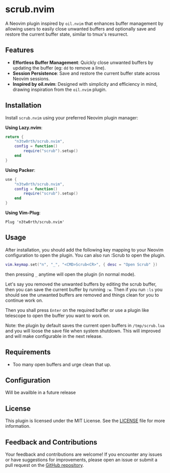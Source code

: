 # scrub.nvim

A Neovim plugin inspired by `oil.nvim` that enhances buffer management by allowing users to easily close unwanted buffers and optionally save and restore the current buffer state, similar to tmux's resurrect.


## Features

* **Effortless Buffer Management**: Quickly close unwanted buffers by updating the buffer (eg: `dd` to remove a line).
* **Session Persistence**: Save and restore the current buffer state across Neovim sessions.
* **Inspired by oil.nvim**: Designed with simplicity and efficiency in mind, drawing inspiration from the `oil.nvim` plugin.


## Installation

Install `scrub.nvim` using your preferred Neovim plugin manager:

**Using Lazy.nvim**:

```lua
return {
    "n3tw0rth/scrub.nvim",
    config = function()
        require("scrub").setup()
    end
}
```

**Using Packer**:

```lua
use {
    "n3tw0rth/scrub.nvim",
    config = function()
        require("scrub").setup()
    end
}
```

**Using Vim-Plug**:

```vim
Plug 'n3tw0rth/scrub.nvim'
```

## Usage

After installation, you should add the following key mapping to your Neovim configuration to open the plugin. You can also run :Scrub to open the plugin.

```lua
vim.keymap.set("n", "_", "<CMD>Scrub<CR>", { desc = "Open Scrub" })
```

then pressing `_` anytime will open the plugin (in normal mode).

Let's say you removed the unwanted buffers by editing the scrub buffer, then you can save the current buffer by running `:w`. Then if you run `:ls` you should see the unwanted buffers are removed and things clean for you to continue work on.

Then you shall press `Enter` on the required buffer or use a plugin like telescope to open the buffer you want to work on.

Note: the plugin by default saves the current open buffers in `/tmp/scrub.lua` and you will loose the save file when system shutdown. This will improved and will make configurable in the next release.


## Requirements

- Too many open buffers and urge clean that up. 


## Configuration

Will be availble in a future release


##  License

This plugin is licensed under the MIT License. See the [LICENSE](LICENSE) file for more information.


##  Feedback and Contributions

Your feedback and contributions are welcome! If you encounter any issues or have suggestions for improvements, please open an issue or submit a pull request on the [GitHub repository](https://github.com/n3tw0rth/scrub.nvim).
